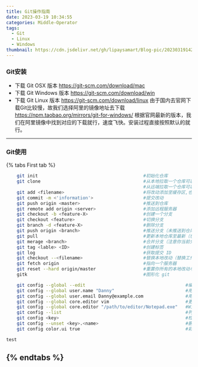 ```yaml
---
title: Git操作指南
date: 2023-03-19 10:34:55
categories: Middle-Operator
tags: 
  - Git
  - Linux
  - Windows
thumbnail: https://cdn.jsdelivr.net/gh/lipaysamart/Blog-pic/20230319142303.png
---
```

### Git安装
* 下载 Git OSX 版本 https://git-scm.com/download/mac
* 下载 Git Windows 版本 https://git-scm.com/download/win
* 下载 Git Linux 版本  https://git-scm.com/download/linux
由于国内去官网下载Git比较慢，故我们选择阿里的镜像地址去下载 https://npm.taobao.org/mirrors/git-for-windows/ 根据官网最新的版本，我们在阿里镜像中找到对应的下载就行，速度飞快。安装过程直接按照默认的就行。  
---
### Git使用
{% tabs First tab %}
<!-- tab 简单使用 -->
```sh
    git init                                        #初始化仓库
    git clone                                       #从本地拉取一个仓库可以使用 git clone /path/to/repository
                                                    #从远端拉取一个仓库可以使用 git clone username@host:/path/to/repository
    git add <filename>                              #将改动添加至缓存区,也可以使用（git add *）
    git commit -m <'information'>                   #提交改动
    git push origin <master>                        #推送到仓库
    git remote add origin <server>                  #添加远程服务器
    git checkout -b <feature-X>                     #创建一个分支
    git checkout <feature>                          #切换分支
    git branch -d <feature-X>                       #删除分支
    git push origin <branch>                        #推送分支（未推送到仓库前，他人是无法看见的）
    git pull                                        #更新本地仓库至最新（也可以在后面加上你的远程仓库地址）
    git merage <branch>                             #合并分支（注意你当前分支的切换）
    git tag <lable> <ID>                            #创建标签 
    git log                                         #获取提交 ID
    git checkout --<filename>                       #替换本地改动（替换工作目录的文件，添加到缓存和新文件，不受影响）
    git fetch origin                                #指向一个服务器
    git reset --hard origin/master                  #重置你所有的本地改动与提交（通常与git fetch origin使用）
    gitk                                            #图形化 git
```
<!-- endtab -->
<!-- tab 进阶使用 -->
```sh
    git config --global --edit                                      #编辑配置文件
    git config --global user.name "Danny"                           #用户名称信息
    git config --global user.email Danny@example.com                #用户邮箱信息
    git config --global core.editor vim                             #更换文本编辑器
    git config --global core.editor "/path/to/editor/Notepad.exe"   #Windos上需要指定绝对路径
    git config --list                                               #列出Git配置信息
    git config <key>                                                #检查某一项配置（git config user.name）
    git config --unset <key>.<name>                                 #删除某一项配置（git config --unset user.name）
    git config color.ui true                                        #彩色的 git 输出
```
<!-- endtab -->
<!-- tab 高阶使用 -->
    test
<!-- endtab -->
{% endtabs %}
---




 